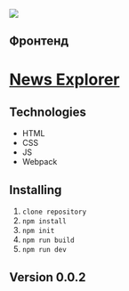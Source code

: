 [![](https://pictures.s3.yandex.net/frontend-developer/dom_bom/logo.svg)](https://praktikum.yandex.ru/profile/web-developer/)
## Фронтенд

# [**News Explorer**](https://pavelcydep.github.io/neews-explorer-frontend/)

## Technologies

* HTML 
* CSS
* JS
* Webpack

## Installing

1. `clone repository`
2. `npm install`
3. `npm init`
4. `npm run build`
5. `npm run dev`

## Version 0.0.2
